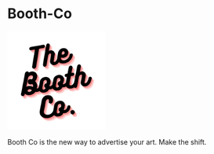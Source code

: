 # Booth-Co
<p alig="center"><img src="! (1).png" width="200" height="200"></p>
Booth Co is the new way to advertise your art. Make the shift.
